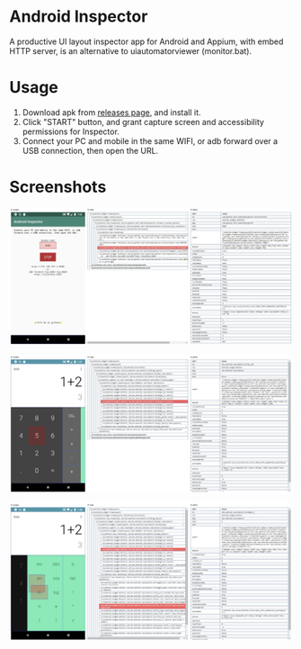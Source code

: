 # Android Inspector
A productive UI layout inspector app for Android and Appium, with embed HTTP server, is an alternative to uiautomatorviewer (monitor.bat).

# Usage
1. Download apk from
   [releases page](https://github.com/cmzf/android-inspector/releases),
   and install it.
2. Click "START" button, and grant capture screen and accessibility
   permissions for Inspector.
3. Connect your PC and mobile in the same WIFI, or adb forward over a
   USB connection, then open the URL.

# Screenshots
![screen 1](screenshots/1.jpg)

![screen 2](screenshots/2.jpg)

![screen 3](screenshots/3.jpg)
